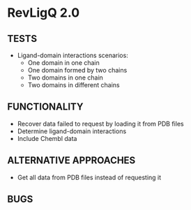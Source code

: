 # RevLigQ 2.0

## TESTS

* Ligand-domain interactions scenarios:
  * One domain in one chain
  * One domain formed by two chains
  * Two domains in one chain
  * Two domains in different chains

## FUNCTIONALITY

* Recover data failed to request by loading it from PDB files
* Determine ligand-domain interactions
* Include Chembl data

## ALTERNATIVE APPROACHES

* Get all data from PDB files instead of requesting it

## BUGS
